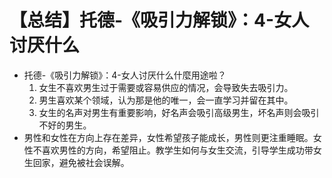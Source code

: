 # 【总结】托德-《吸引力解锁》：4-女人讨厌什么

-   托德-《吸引力解锁》：4-女人讨厌什么什麼用途啦？
    1.  女生不喜欢男生过于需要或容易供应的情况，会导致失去吸引力。
    2.  男生喜欢某个领域，认为那是他的唯一，会一直学习并留在其中。
    3.  女生的名声对男生有重要影响，好名声会吸引高级男生，坏名声则会吸引不好的男生。
-   男性和女性在方向上存在差异，女性希望孩子能成长，男性则更注重睡眠。女性不喜欢男性的方向，希望阻止。教学生如何与女生交流，引导学生成功带女生回家，避免被社会误解。